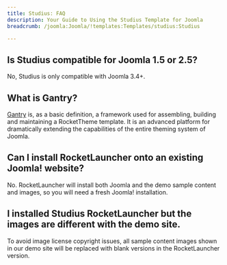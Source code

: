 ```yaml
---
title: Studius: FAQ
description: Your Guide to Using the Studius Template for Joomla
breadcrumb: /joomla:Joomla/!templates:Templates/studius:Studius

---
```



## Is Studius compatible for Joomla 1.5 or 2.5?

No, Studius is only compatible with Joomla 3.4+.

## What is Gantry?

[Gantry][gantry] is, as a basic definition, a framework used for assembling, building and maintaining a RocketTheme template. It is an advanced platform for dramatically extending the capabilities of the entire theming system of Joomla.

## Can I install RocketLauncher onto an existing Joomla! website?

No. RocketLauncher will install both Joomla and the demo sample content and images, so you will need a fresh Joomla! installation.

## I installed Studius RocketLauncher but the images are different with the demo site.

To avoid image license copyright issues, all sample content images shown in our demo site will be replaced with blank versions in the RocketLauncher version.

[gantry]: http://gantry.org/
[forum]: http://www.rockettheme.com/forum/joomla-template-studius
[roksprocket]: http://www.rockettheme.com/joomla/extensions/roksprocket
